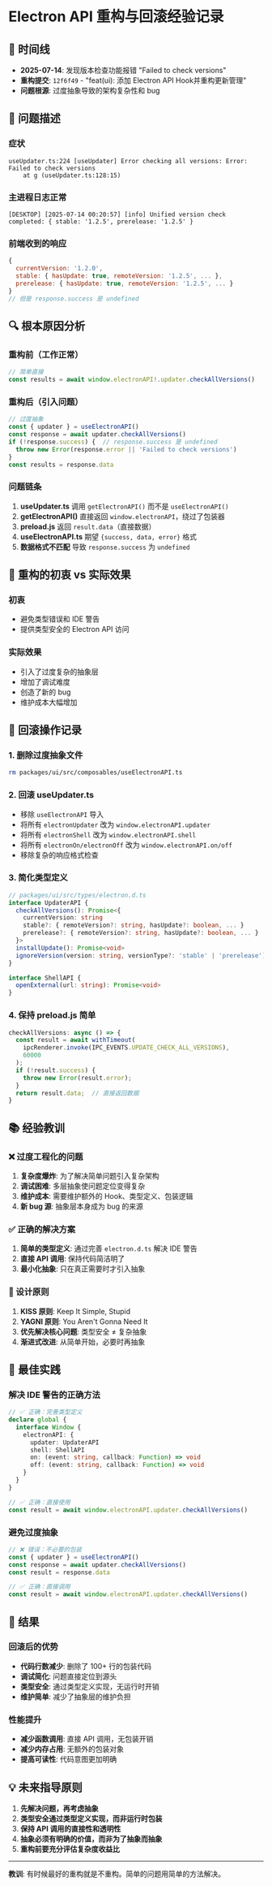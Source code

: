 # Electron API 重构与回滚经验记录

## 📅 时间线
- **2025-07-14**: 发现版本检查功能报错 "Failed to check versions"
- **重构提交**: `12f6f49` - "feat(ui): 添加 Electron API Hook并重构更新管理"
- **问题根源**: 过度抽象导致的架构复杂性和 bug

## 🚨 问题描述

### 症状
```
useUpdater.ts:224 [useUpdater] Error checking all versions: Error: Failed to check versions
    at g (useUpdater.ts:128:15)
```

### 主进程日志正常
```
[DESKTOP] [2025-07-14 00:20:57] [info] Unified version check completed: { stable: '1.2.5', prerelease: '1.2.5' }
```

### 前端收到的响应
```javascript
{
  currentVersion: '1.2.0',
  stable: { hasUpdate: true, remoteVersion: '1.2.5', ... },
  prerelease: { hasUpdate: true, remoteVersion: '1.2.5', ... }
}
// 但是 response.success 是 undefined
```

## 🔍 根本原因分析

### 重构前（工作正常）
```typescript
// 简单直接
const results = await window.electronAPI!.updater.checkAllVersions()
```

### 重构后（引入问题）
```typescript
// 过度抽象
const { updater } = useElectronAPI()
const response = await updater.checkAllVersions()
if (!response.success) {  // response.success 是 undefined
  throw new Error(response.error || 'Failed to check versions')
}
const results = response.data
```

### 问题链条
1. **useUpdater.ts** 调用 `getElectronAPI()` 而不是 `useElectronAPI()`
2. **getElectronAPI()** 直接返回 `window.electronAPI`，绕过了包装器
3. **preload.js** 返回 `result.data`（直接数据）
4. **useElectronAPI.ts** 期望 `{success, data, error}` 格式
5. **数据格式不匹配** 导致 `response.success` 为 `undefined`

## 🎯 重构的初衷 vs 实际效果

### 初衷
- 避免类型错误和 IDE 警告
- 提供类型安全的 Electron API 访问

### 实际效果
- 引入了过度复杂的抽象层
- 增加了调试难度
- 创造了新的 bug
- 维护成本大幅增加

## 🔄 回滚操作记录

### 1. 删除过度抽象文件
```bash
rm packages/ui/src/composables/useElectronAPI.ts
```

### 2. 回滚 useUpdater.ts
- 移除 `useElectronAPI` 导入
- 将所有 `electronUpdater` 改为 `window.electronAPI.updater`
- 将所有 `electronShell` 改为 `window.electronAPI.shell`
- 将所有 `electronOn/electronOff` 改为 `window.electronAPI.on/off`
- 移除复杂的响应格式检查

### 3. 简化类型定义
```typescript
// packages/ui/src/types/electron.d.ts
interface UpdaterAPI {
  checkAllVersions(): Promise<{
    currentVersion: string
    stable?: { remoteVersion?: string, hasUpdate?: boolean, ... }
    prerelease?: { remoteVersion?: string, hasUpdate?: boolean, ... }
  }>
  installUpdate(): Promise<void>
  ignoreVersion(version: string, versionType?: 'stable' | 'prerelease'): Promise<void>
}

interface ShellAPI {
  openExternal(url: string): Promise<void>
}
```

### 4. 保持 preload.js 简单
```javascript
checkAllVersions: async () => {
  const result = await withTimeout(
    ipcRenderer.invoke(IPC_EVENTS.UPDATE_CHECK_ALL_VERSIONS),
    60000
  );
  if (!result.success) {
    throw new Error(result.error);
  }
  return result.data;  // 直接返回数据
}
```

## 📚 经验教训

### ❌ 过度工程化的问题
1. **复杂度爆炸**: 为了解决简单问题引入复杂架构
2. **调试困难**: 多层抽象使问题定位变得复杂
3. **维护成本**: 需要维护额外的 Hook、类型定义、包装逻辑
4. **新 bug 源**: 抽象层本身成为 bug 的来源

### ✅ 正确的解决方案
1. **简单的类型定义**: 通过完善 `electron.d.ts` 解决 IDE 警告
2. **直接 API 调用**: 保持代码简洁明了
3. **最小化抽象**: 只在真正需要时才引入抽象

### 🎯 设计原则
1. **KISS 原则**: Keep It Simple, Stupid
2. **YAGNI 原则**: You Aren't Gonna Need It
3. **优先解决核心问题**: 类型安全 ≠ 复杂抽象
4. **渐进式改进**: 从简单开始，必要时再抽象

## 🔧 最佳实践

### 解决 IDE 警告的正确方法
```typescript
// ✅ 正确：完善类型定义
declare global {
  interface Window {
    electronAPI: {
      updater: UpdaterAPI
      shell: ShellAPI
      on: (event: string, callback: Function) => void
      off: (event: string, callback: Function) => void
    }
  }
}

// ✅ 正确：直接使用
const result = await window.electronAPI.updater.checkAllVersions()
```

### 避免过度抽象
```typescript
// ❌ 错误：不必要的包装
const { updater } = useElectronAPI()
const response = await updater.checkAllVersions()
const result = response.data

// ✅ 正确：直接调用
const result = await window.electronAPI.updater.checkAllVersions()
```

## 🎉 结果

### 回滚后的优势
- **代码行数减少**: 删除了 100+ 行的包装代码
- **调试简化**: 问题直接定位到源头
- **类型安全**: 通过类型定义实现，无运行时开销
- **维护简单**: 减少了抽象层的维护负担

### 性能提升
- **减少函数调用**: 直接 API 调用，无包装开销
- **减少内存占用**: 无额外的包装对象
- **提高可读性**: 代码意图更加明确

## 💡 未来指导原则

1. **先解决问题，再考虑抽象**
2. **类型安全通过类型定义实现，而非运行时包装**
3. **保持 API 调用的直接性和透明性**
4. **抽象必须有明确的价值，而非为了抽象而抽象**
5. **重构前要充分评估复杂度收益比**

---

**教训**: 有时候最好的重构就是不重构。简单的问题用简单的方法解决。
